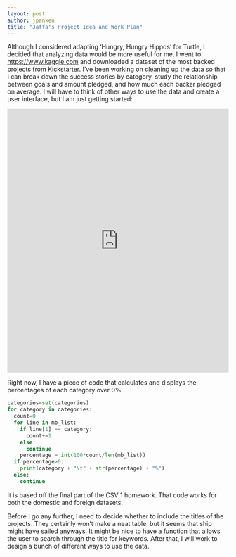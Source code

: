 ```yaml
---
layout: post
author: jpanken
title: "Jaffa's Project Idea and Work Plan"
---
```



Although I considered adapting ‘Hungry, Hungry Hippos’ for Turtle, I decided that analyzing data would be more useful for me.  I went to <https://www.kaggle.com> and downloaded a dataset of the most backed projects from Kickstarter.  I’ve been working on cleaning up the data so that I can break down the success stories by category, study the relationship between goals and amount pledged, and how much each backer pledged on average.  I will have to think of other ways to use the data and create a user interface, but I am just getting started:


<iframe src="https://trinket.io/embed/python3/cd87aea670" width="100%" height="600" frameborder="0" marginwidth="0" marginheight="0" allowfullscreen></iframe>


Right now, I have a piece of code that calculates and displays the percentages of each category over 0%.
```python
categories=set(categories)
for category in categories:
  count=0
  for line in mb_list:
    if line[1] == category:
      count+=1
    else:
      continue
    percentage = int(100*count/len(mb_list))
  if percentage>0:
    print(category + "\t" + str(percentage) + "%")
  else:
    continue
```
It is based off the final part of the CSV 1 homework.  That code works for both the domestic and foreign datasets.



Before I go any further, I need to decide whether to include the titles of the projects.  They certainly won’t make a neat table, but it seems that ship might have sailed anyways.  It might be nice to have a function that allows the user to search through the title for keywords.  After that, I will work to design a bunch of different ways to use the data. 
